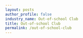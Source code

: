 ```yaml
---
layout: posts 
author_profile: false 
industry_name: Out-of-school Club
title: Out-of-school Club
permalink: /out-of-school-club
---
```

